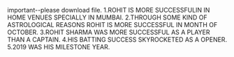  important--please download file. 1.ROHIT IS MORE SUCCESSFULIN  IN HOME VENUES SPECIALLY IN MUMBAI.
2.THROUGH SOME KIND OF ASTROLOGICAL REASONS ROHIT IS MORE SUCCESSFUL IN MONTH OF OCTOBER.
3.ROHIT SHARMA WAS MORE SUCCESSFUL AS A  PLAYER THAN A CAPTAIN.
4.HIS BATTING SUCCESS SKYROCKETED  AS A OPENER.
5.2019 WAS HIS MILESTONE YEAR.

